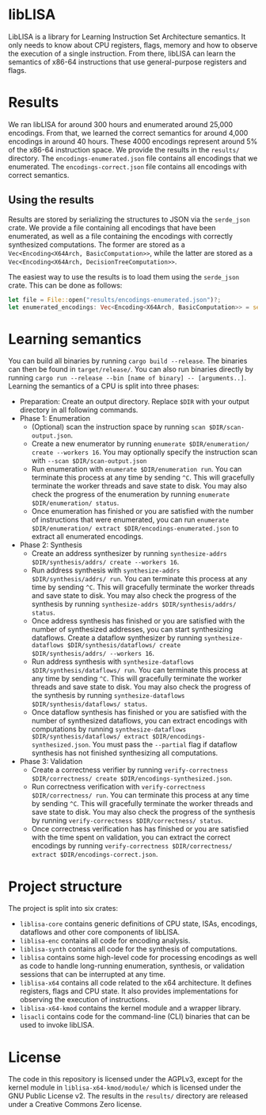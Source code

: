 # libLISA
LibLISA is a library for Learning Instruction Set Architecture semantics. It only needs to know about CPU registers, flags, memory and how to observe the execution of a single instruction. From there, libLISA can learn the semantics of x86-64 instructions that use general-purpose registers and flags.

# Results
We ran libLISA for around 300 hours and enumerated around 25,000 encodings. From that, we learned the correct semantics for around 4,000 encodings in around 40 hours. These 4000 encodings represent around 5% of the x86-64 instruction space. We provide the results in the `results/` directory. The `encodings-enumerated.json` file contains all encodings that we enumerated. The `encodings-correct.json` file contains all encodings with correct semantics.

## Using the results
Results are stored by serializing the structures to JSON via the `serde_json` crate. We provide a file containing all encodings that have been enumerated, as well as a file containing the encodings with correctly synthesized computations. The former are stored as a `Vec<Encoding<X64Arch, BasicComputation>>`, while the latter are stored as a `Vec<Encoding<X64Arch, DecisionTreeComputation>>`.

The easiest way to use the results is to load them using the `serde_json` crate. This can be done as follows:

```rust
let file = File::open("results/encodings-enumerated.json")?;
let enumerated_encodings: Vec<Encoding<X64Arch, BasicComputation>> = serde_json::from_reader(file)?;
```

# Learning semantics
You can build all binaries by running `cargo build --release`. The binaries can then be found in `target/release/`. You can also run binaries directly by running `cargo run --release --bin [name of binary] -- [arguments..]`. Learning the semantics of a CPU is split into three phases:

* Preparation: Create an output directory. Replace `$DIR` with your output directory in all following commands.
* Phase 1: Enumeration
    * (Optional) scan the instruction space by running `scan $DIR/scan-output.json`.
    * Create a new enumerator by running `enumerate $DIR/enumeration/ create --workers 16`. You may optionally specify the instruction scan with `--scan $DIR/scan-output.json`
    * Run enumeration with `enumerate $DIR/enumeration run`. You can terminate this process at any time by sending `^C`. This will gracefully terminate the worker threads and save state to disk. You may also check the progress of the enumeration by running `enumerate $DIR/enumeration/ status`.
    * Once enumeration has finished or you are satisfied with the number of instructions that were enumerated, you can run `enumerate $DIR/enumeration/ extract $DIR/encodings-enumerated.json` to extract all enumerated encodings.
* Phase 2: Synthesis
    * Create an address synthesizer by running `synthesize-addrs $DIR/synthesis/addrs/ create --workers 16`.
    * Run address synthesis with `synthesize-addrs $DIR/synthesis/addrs/ run`. You can terminate this process at any time by sending `^C`. This will gracefully terminate the worker threads and save state to disk. You may also check the progress of the synthesis by running `synthesize-addrs $DIR/synthesis/addrs/ status`.
    * Once address synthesis has finished or you are satisfied with the number of synthesized addresses, you can start synthesizing dataflows. Create a dataflow synthesizer by running `synthesize-dataflows $DIR/synthesis/dataflows/ create $DIR/synthesis/addrs/ --workers 16`.
    * Run address synthesis with `synthesize-dataflows $DIR/synthesis/dataflows/ run`. You can terminate this process at any time by sending `^C`. This will gracefully terminate the worker threads and save state to disk. You may also check the progress of the synthesis by running `synthesize-dataflows $DIR/synthesis/dataflows/ status`.
    * Once dataflow synthesis has finished or you are satisfied with the number of synthesized dataflows, you can extract encodings with computations by running `synthesize-dataflows $DIR/synthesis/dataflows/ extract $DIR/encodings-synthesized.json`. You must pass the `--partial` flag if dataflow synthesis has not finished synthesizing all computations.
* Phase 3: Validation
    * Create a correctness verifier by running `verify-correctness $DIR/correctness/ create $DIR/encodings-synthesized.json`.
    * Run correctness verification with `verify-correctness $DIR/correctness/ run`. You can terminate this process at any time by sending `^C`. This will gracefully terminate the worker threads and save state to disk. You may also check the progress of the synthesis by running `verify-correctness $DIR/correctness/ status`.
    * Once correctness verification has has finished or you are satisfied with the time spent on validation, you can extract the correct encodings by running `verify-correctness $DIR/correctness/ extract $DIR/encodings-correct.json`.

# Project structure
The project is split into six crates:

 * `liblisa-core` contains generic definitions of CPU state, ISAs, encodings, dataflows and other core components of libLISA.
 * `liblisa-enc` contains all code for encoding analysis.
 * `liblisa-synth` contains all code for the synthesis of computations.
 * `liblisa` contains some high-level code for processing encodings as well as code to handle long-running enumeration, synthesis, or validation sessions that can be interrupted at any time.
 * `liblisa-x64` contains all code related to the x64 architecture. It defines registers, flags and CPU state. It also provides implementations for observing the execution of instructions.
 * `liblisa-x64-kmod` contains the kernel module and a wrapper library.
 * `lisacli` contains code for the command-line (CLI) binaries that can be used to invoke libLISA.

# License
The code in this repository is licensed under the AGPLv3, except for the kernel module in `liblisa-x64-kmod/module/` which is licensed under the GNU Public License v2. The results in the `results/` directory are released under a Creative Commons Zero license.